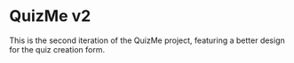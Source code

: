 # QuizMe v2

This is the second iteration of the QuizMe project, featuring a better design for the quiz creation form.